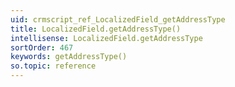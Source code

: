 ```yaml
---
uid: crmscript_ref_LocalizedField_getAddressType
title: LocalizedField.getAddressType()
intellisense: LocalizedField.getAddressType
sortOrder: 467
keywords: getAddressType()
so.topic: reference
---
```





